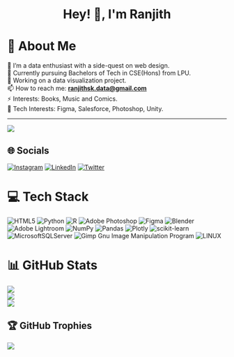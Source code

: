 <h1 align="center">Hey! 👋, I'm Ranjith</h1>

# 💫 About Me
🔭 I’m a data enthusiast with a side-quest on web design.<br>👯 Currently pursuing Bachelors of Tech in CSE(Hons) from LPU.<br>🌱 Working on a data visualization project.<br>📫 How to reach me: **ranjithsk.data@gmail.com**<br>⚡ Interests: Books, Music and Comics.<br>📧 Tech Interests: Figma, Salesforce, Photoshop, Unity.

---
![](https://komarev.com/ghpvc/?username=Ranjith-13)

## 🌐 Socials
[![Instagram](https://img.shields.io/badge/Instagram-%23E4405F.svg?logo=Instagram&logoColor=white)](https://instagram.com/_ranjith_sk_) [![LinkedIn](https://img.shields.io/badge/LinkedIn-%230077B5.svg?logo=linkedin&logoColor=white)](https://linkedin.com/in/ranjithsk13) [![Twitter](https://img.shields.io/badge/Twitter-%231DA1F2.svg?logo=Twitter&logoColor=white)](https://twitter.com/ranjithsk13) 

# 💻 Tech Stack
![HTML5](https://img.shields.io/badge/html5-%23E34F26.svg?style=flat&logo=html5&logoColor=white) ![Python](https://img.shields.io/badge/python-3670A0?style=flat&logo=python&logoColor=ffdd54) ![R](https://img.shields.io/badge/r-%23276DC3.svg?style=flat&logo=r&logoColor=white) ![Adobe Photoshop](https://img.shields.io/badge/adobephotoshop-%2331A8FF.svg?style=flat&logo=adobephotoshop&logoColor=white) 	![Figma](https://img.shields.io/badge/figma-%23F24E1E.svg?style=flat&logo=figma&logoColor=white) ![Blender](https://img.shields.io/badge/blender-%23F5792A.svg?style=flat&logo=blender&logoColor=white) ![Adobe Lightroom](https://img.shields.io/badge/Adobe%20Lightroom-31A8FF.svg?style=flat&logo=Adobe%20Lightroom&logoColor=white) ![NumPy](https://img.shields.io/badge/numpy-%23013243.svg?style=flat&logo=numpy&logoColor=white) ![Pandas](https://img.shields.io/badge/pandas-%23150458.svg?style=flat&logo=pandas&logoColor=white) ![Plotly](https://img.shields.io/badge/Plotly-%233F4F75.svg?style=flat&logo=plotly&logoColor=white) ![scikit-learn](https://img.shields.io/badge/scikit--learn-%23F7931E.svg?style=flat&logo=scikit-learn&logoColor=white) ![MicrosoftSQLServer](https://img.shields.io/badge/Microsoft%20SQL%20Sever-CC2927?style=flat&logo=microsoft%20sql%20server&logoColor=white) ![Gimp Gnu Image Manipulation Program](https://img.shields.io/badge/Gimp-657D8B?style=flat&logo=gimp&logoColor=FFFFFF) ![LINUX](https://img.shields.io/badge/Linux-FCC624?style=flat&logo=linux&logoColor=black)

# 📊 GitHub Stats
![](https://github-readme-stats.vercel.app/api?username=Ranjith-13&theme=dark&hide_border=false&include_all_commits=true&count_private=false)<br/>
![](https://github-readme-streak-stats.herokuapp.com/?user=Ranjith-13&theme=dark&hide_border=false)<br/>
![](https://github-readme-stats.vercel.app/api/top-langs/?username=Ranjith-13&theme=dark&hide_border=false&include_all_commits=true&count_private=false&layout=compact)

## 🏆 GitHub Trophies
![](https://github-profile-trophy.vercel.app/?username=Ranjith-13&theme=radical&no-frame=false&no-bg=false&margin-w=4)


